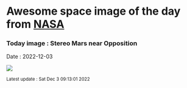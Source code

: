 
# Awesome space image of the day from [NASA](https://api.nasa.gov/)

### Today image : Stereo Mars near Opposition
Date : 2022-12-03

![](https://apod.nasa.gov/apod/image/2212/Mars-Stereo.png)

<small>Latest update : Sat Dec  3 09:13:01 2022</small>
        